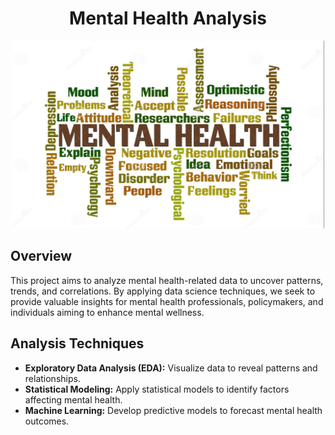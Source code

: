 <div align="center">
    <centre><h1>Mental Health Analysis</centre><br />
       </div>
 
  <p align="center">
   <img src="Mental Health Analysis.png" width="500" height="300" >
 </p>
       

 

## Overview

This project aims to analyze mental health-related data to uncover patterns, trends, and correlations. By applying data science techniques, we seek to provide valuable insights for mental health professionals, policymakers, and individuals aiming to enhance mental wellness.

## Analysis Techniques

- **Exploratory Data Analysis (EDA):** Visualize data to reveal patterns and relationships.
- **Statistical Modeling:** Apply statistical models to identify factors affecting mental health.
- **Machine Learning:** Develop predictive models to forecast mental health outcomes.


 
 
 


 
 
